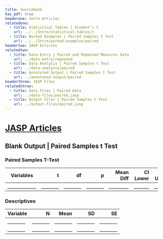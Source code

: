 ```yaml
---
title: Sourcebook
has_pdf: true
headerone: Intro Articles
relatedone:
  - title: Statistical Tables | Student's t
    url: ../../Intro/statistical-tables/t
  - title: Worked Examples | Paired Samples t Test
    url: ../../Intro/worked-examples/paired
headertwo: JASP Articles
relatedtwo:
  - title: Data Entry | Paired and Repeated Measures Data
    url: ../data-entry/repeated
  - title: Data Analysis | Paired Samples t Test
    url: ../data-analysis/paired
  - title: Annotated Output | Paired Samples t Test
    url: ../annotated-output/paired
headerthree: JASP Files
relatedthree:
  - title: Data Files | Paired Data
    url: ../data-files/paired.jasp
  - title: Output Files | Paired Samples t Test
    url: ../output-files/paired.jasp
---
```


# [JASP Articles](../index.md)

## Blank Output | Paired Samples t Test

### Paired Samples T-Test

| Variables     | t    | df   | p    | Mean Diff | CI Lower | CI Upper | Cohen’s d |
|---------------|-----:|-----:|-----:|----------:|---------:|---------:|----------:|
| _____________ | ________ | ________ | ________ | _________ | _______  | _______  | _________ |

### Descriptives

| Variable | N   | Mean | SD   | SE   |
|----------|----:|-----:|-----:|-----:|
| ________ | ________ | ________ | ________ | ________ |
| ________ | ________ | ________ | ________ | ________ |
